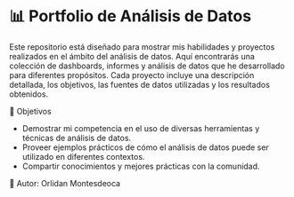 # 📊 Portfolio de Análisis de Datos

Este repositorio está diseñado para mostrar mis habilidades y proyectos realizados en el ámbito del análisis de datos. Aquí encontrarás una colección de dashboards, informes y análisis de datos que he desarrollado para diferentes propósitos. Cada proyecto incluye una descripción detallada, los objetivos, las fuentes de datos utilizadas y los resultados obtenidos.

🎯 Objetivos
- Demostrar mi competencia en el uso de diversas herramientas y técnicas de análisis de datos.
- Proveer ejemplos prácticos de cómo el análisis de datos puede ser utilizado en diferentes contextos.
- Compartir conocimientos y mejores prácticas con la comunidad.

👤 Autor:
Orlidan Montesdeoca
